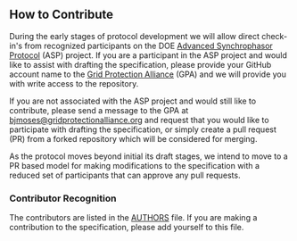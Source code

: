 ## How to Contribute

During the early stages of protocol development we will allow direct check-in's from recognized participants on the DOE [Advanced Synchrophasor Protocol](https://energy.gov/oe/articles/oe-announces-investment-new-research-improve-grid-reliability-through-enhanced-0) (ASP) project. If you are a participant in the ASP project and would like to assist with drafting the specification, please provide your GitHub account name to the [Grid Protection Alliance](https://www.gridprotectionalliance.org/) (GPA) and we will provide you with write access to the repository.

If you are not associated with the ASP project and would still like to contribute, please send a message to the GPA at [bjmoses@gridprotectionalliance.org](mailto:bjmoses@gridprotectionalliance.org) and request that you would like to participate with drafting the specification, or simply create a pull request (PR) from a forked repository which will be considered for merging.

As the protocol moves beyond initial its draft stages, we intend to move to a PR based model for making modifications to the specification with a reduced set of participants that can approve any pull requests.

### Contributor Recognition

The contributors are listed in the [AUTHORS](AUTHORS) file. If you are making a contribution to the specification, please add yourself to this file.
